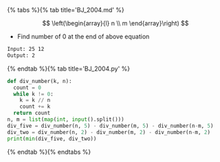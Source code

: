 {% tabs %}{% tab title='BJ_2004.md' %}

$$
\left(\begin{array}{l}
n \\
m
\end{array}\right)
$$

* Find number of 0 at the end of above equation

```txt
Input: 25 12
Output: 2
```

{% endtab %}{% tab title='BJ_2004.py' %}

```py
def div_number(k, n):
  count = 0
  while k != 0:
    k = k // n
    count += k
  return count
n, m = list(map(int, input().split()))
div_five = div_number(n, 5) - div_number(m, 5) - div_number(n-m, 5)
div_two = div_number(n, 2) - div_number(m, 2) - div_number(n-m, 2)
print(min(div_five, div_two))
```

{% endtab %}{% endtabs %}
